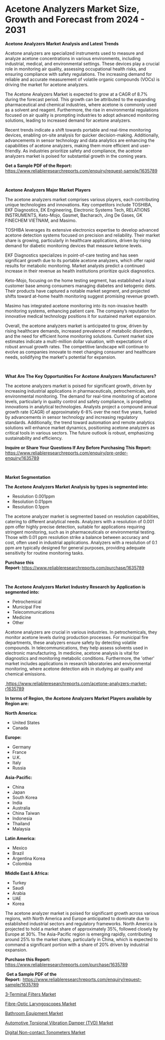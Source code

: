 <p><h1>Acetone Analyzers Market Size, Growth and Forecast from 2024 - 2031</h1></p><p><strong>Acetone Analyzers Market Analysis and Latest Trends</strong></p>
<p><p>Acetone analyzers are specialized instruments used to measure and analyze acetone concentrations in various environments, including industrial, medical, and environmental settings. These devices play a crucial role in monitoring air quality, assessing occupational health risks, and ensuring compliance with safety regulations. The increasing demand for reliable and accurate measurement of volatile organic compounds (VOCs) is driving the market for acetone analyzers.</p><p>The Acetone Analyzers Market is expected to grow at a CAGR of 8.7% during the forecast period. This growth can be attributed to the expanding pharmaceutical and chemical industries, where acetone is commonly used as a solvent and reagent. Furthermore, the rise in environmental regulations focused on air quality is prompting industries to adopt advanced monitoring solutions, leading to increased demand for acetone analyzers. </p><p>Recent trends indicate a shift towards portable and real-time monitoring devices, enabling on-site analysis for quicker decision-making. Additionally, advancements in sensor technology and data analytics are enhancing the capabilities of acetone analyzers, making them more efficient and user-friendly. As industries prioritize safety and compliance, the acetone analyzers market is poised for substantial growth in the coming years.</p></p>
<p><strong>Get a Sample PDF of the Report:&nbsp;</strong> <a href="https://www.reliableresearchreports.com/enquiry/request-sample/1635789">https://www.reliableresearchreports.com/enquiry/request-sample/1635789</a></p>
<p>&nbsp;</p>
<p><strong>Acetone Analyzers Major Market Players</strong></p>
<p><p>The acetone analyzers market comprises various players, each contributing unique technologies and innovations. Key competitors include TOSHIBA, EKF Diagnostics, EK Engineering, Electronic Systems Tech, RELATIONS INSTRUMENTS, Keto-Mojo, Gasmet, Bacharach, Jing De Gases, GK FINECHEM VIETNAM, and Masimo.</p><p>TOSHIBA leverages its extensive electronics expertise to develop advanced acetone detection systems focused on precision and reliability. Their market share is growing, particularly in healthcare applications, driven by rising demand for diabetic monitoring devices that measure ketone levels.</p><p>EKF Diagnostics specializes in point-of-care testing and has seen significant growth due to its portable acetone analyzers, which offer rapid results for metabolic monitoring. Market analysts predict a continued increase in their revenue as health institutions prioritize quick diagnostics.</p><p>Keto-Mojo, focusing on the home testing segment, has established a loyal customer base among consumers managing diabetes and ketogenic diets. Their products have captured a notable market segment, and projected shifts toward at-home health monitoring suggest promising revenue growth.</p><p>Masimo has integrated acetone monitoring into its non-invasive health monitoring systems, enhancing patient care. The company’s reputation for innovative medical technology positions it for sustained market expansion.</p><p>Overall, the acetone analyzers market is anticipated to grow, driven by rising healthcare demands, increased prevalence of metabolic disorders, and the need for efficient home monitoring solutions. Current market size estimates indicate a multi-million dollar valuation, with expectations of robust annual growth rates. The competitive landscape will continue to evolve as companies innovate to meet changing consumer and healthcare needs, solidifying the market's potential for expansion.</p></p>
<p>&nbsp;</p>
<p><strong>What Are The Key Opportunities For Acetone Analyzers Manufacturers?</strong></p>
<p><p>The acetone analyzers market is poised for significant growth, driven by increasing industrial applications in pharmaceuticals, petrochemicals, and environmental monitoring. The demand for real-time monitoring of acetone levels, particularly in quality control and safety compliance, is propelling innovations in analytical technologies. Analysts project a compound annual growth rate (CAGR) of approximately 6-8% over the next five years, fueled by advancements in sensor technology and increasing regulatory standards. Additionally, the trend toward automation and remote analytics solutions will enhance market dynamics, positioning acetone analyzers as critical tools in various sectors. The future outlook is robust, emphasizing sustainability and efficiency.</p></p>
<p><strong>Inquire or Share Your Questions If Any Before Purchasing This Report:</strong> <a href="https://www.reliableresearchreports.com/enquiry/pre-order-enquiry/1635789">https://www.reliableresearchreports.com/enquiry/pre-order-enquiry/1635789</a></p>
<p>&nbsp;</p>
<p><strong>Market Segmentation</strong></p>
<p><strong>The Acetone Analyzers Market Analysis by types is segmented into:</strong></p>
<p><ul><li>Resolution 0.001ppm</li><li>Resolution 0.01ppm</li><li>Resolution 0.1ppm</li></ul></p>
<p><p>The acetone analyzer market is segmented based on resolution capabilities, catering to different analytical needs. Analyzers with a resolution of 0.001 ppm offer highly precise detection, suitable for applications requiring stringent monitoring, such as in pharmaceuticals or environmental testing. Those with 0.01 ppm resolution strike a balance between accuracy and cost, often used in industrial applications. Analyzers with a resolution of 0.1 ppm are typically designed for general purposes, providing adequate sensitivity for routine monitoring tasks.</p></p>
<p><strong>Purchase this Report:&nbsp;</strong><a href="https://www.reliableresearchreports.com/purchase/1635789">https://www.reliableresearchreports.com/purchase/1635789</a></p>
<p>&nbsp;</p>
<p><strong>The Acetone Analyzers Market Industry Research by Application is segmented into:</strong></p>
<p><ul><li>Petrochemical</li><li>Municipal Fire</li><li>Telecommunications</li><li>Medicine</li><li>Other</li></ul></p>
<p><p>Acetone analyzers are crucial in various industries. In petrochemicals, they monitor acetone levels during production processes. For municipal fire departments, these analyzers ensure safety by detecting volatile compounds. In telecommunications, they help assess solvents used in electronic manufacturing. In medicine, acetone analysis is vital for diagnostics and monitoring metabolic conditions. Furthermore, the 'other' market includes applications in research laboratories and environmental monitoring, where acetone detection aids in studying air quality and chemical emissions.</p></p>
<p><a href="https://www.reliableresearchreports.com/acetone-analyzers-market-r1635789">&nbsp;https://www.reliableresearchreports.com/acetone-analyzers-market-r1635789</a></p>
<p><strong>In terms of Region, the Acetone Analyzers Market Players available by Region are:</strong></p>
<p>
    <p> <strong> North America: </strong>
        <ul>
            <li>United States</li>
            <li>Canada</li>
        </ul>
        </p> 
    <p> <strong> Europe: </strong>
        <ul>
            <li>Germany</li>
            <li>France</li>
            <li>U.K.</li>
            <li>Italy</li>
            <li>Russia</li>
        </ul>
        </p> 
    <p> <strong> Asia-Pacific: </strong>
        <ul>
            <li>China</li>
            <li>Japan</li>
            <li>South Korea</li>
            <li>India</li>
            <li>Australia</li>
            <li>China Taiwan</li>
            <li>Indonesia</li>
            <li>Thailand</li>
            <li>Malaysia</li>
        </ul>
        </p> 
    <p> <strong> Latin America: </strong>
        <ul>
            <li>Mexico</li>
            <li>Brazil</li>
            <li>Argentina Korea</li>
            <li>Colombia</li>
        </ul>
        </p> 
    <p> <strong> Middle East & Africa: </strong>
        <ul>
            <li>Turkey</li>
            <li>Saudi</li>
            <li>Arabia</li>
            <li>UAE</li>
            <li>Korea</li>
        </ul>
    </p>
    </p>
<p><p>The acetone analyzer market is poised for significant growth across various regions, with North America and Europe anticipated to dominate due to established industrial sectors and regulatory frameworks. North America is projected to hold a market share of approximately 35%, followed closely by Europe at 30%. The Asia-Pacific region is emerging rapidly, contributing around 25% to the market share, particularly in China, which is expected to command a significant portion with a share of 20% driven by industrial expansion.</p></p>
<p><strong>Purchase this Report: </strong><a href="https://www.reliableresearchreports.com/purchase/1635789">https://www.reliableresearchreports.com/purchase/1635789</a></p>
<p>&nbsp;<strong>Get a Sample PDF of the Report:&nbsp;&nbsp;</strong><a href="https://www.reliableresearchreports.com/enquiry/request-sample/1635789">https://www.reliableresearchreports.com/enquiry/request-sample/1635789</a></p>
<p><strong></strong></p>
<p><p><a href="https://github.com/BesaLoshi2000/Market-Research-Report-List-1/blob/main/3-terminal-filters-market.md">3-Terminal Filters Market</a></p><p><a href="https://github.com/irfadac/Market-Research-Report-List-5/blob/main/fibre-optic-laryngoscopes-market.md">Fibre-Optic Laryngoscopes Market</a></p><p><a href="https://issuu.com/reportprime-2/docs/bathroom-equipment-market-size-2030_306972c2b3ba3e">Bathroom Equipment Market</a></p><p><a href="https://medium.com/@larrypearsongxxfvf/automotive-torsional-vibration-damper-tvd-market-outlook-and-forecast-from-2024-to-2031-57aba7660450?postPublishedType=repub">Automotive Torsional Vibration Damper (TVD) Market</a></p><p><a href="https://medium.com/@larrypearsongxxfvf/digital-non-contact-tonometers-market-size-is-growing-at-cagr-of-9-9-80c8be4ba965?postPublishedType=repub">Digital Non-contact Tonometers Market</a></p></p>